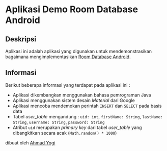 # Aplikasi Demo Room Database Android

## Deskripsi

Aplikasi ini adalah aplikasi yang digunakan untuk mendemonstrasikan bagaimana mengimplementasikan [Room Database Android](https://developer.android.com/jetpack/androidx/releases/room).

## Informasi

Berikut beberapa informasi yang terdapat pada aplikasi ini :
- Aplikasi dikembangkan menggunakan bahasa pemrograman Java
- Aplikasi menggunakan sistem desain _Material_ dari Google
- Aplikasi mencoba mendemokan perintah `INSERT` dan `SELECT` pada basis data
- Tabel *user_table* mengandung : `uid: int`, `firstName: String`, `lastName: String`, `username: String`, `password: String` 
- Atribut `uid` merupakan _primary key_ dari tabel *user_table* yang dibangkitkan secara acak (`Math.random() * 1000`)


dibuat oleh [Ahmad Yogi](https://instagram.com/ahmadyogi1)
